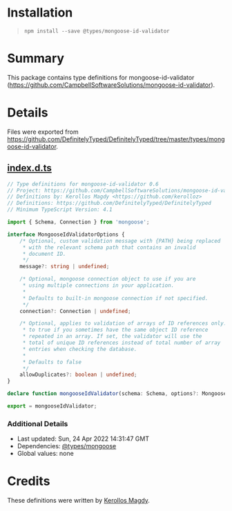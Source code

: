 # Installation
> `npm install --save @types/mongoose-id-validator`

# Summary
This package contains type definitions for mongoose-id-validator (https://github.com/CampbellSoftwareSolutions/mongoose-id-validator).

# Details
Files were exported from https://github.com/DefinitelyTyped/DefinitelyTyped/tree/master/types/mongoose-id-validator.
## [index.d.ts](https://github.com/DefinitelyTyped/DefinitelyTyped/tree/master/types/mongoose-id-validator/index.d.ts)
````ts
// Type definitions for mongoose-id-validator 0.6
// Project: https://github.com/CampbellSoftwareSolutions/mongoose-id-validator
// Definitions by: Kerollos Magdy <https://github.com/kerolloz>
// Definitions: https://github.com/DefinitelyTyped/DefinitelyTyped
// Minimum TypeScript Version: 4.1

import { Schema, Connection } from 'mongoose';

interface MongooseIdValidatorOptions {
    /* Optional, custom validation message with {PATH} being replaced
     * with the relevant schema path that contains an invalid
     * document ID.
     */
    message?: string | undefined;

    /* Optional, mongoose connection object to use if you are
     * using multiple connections in your application.
     *
     * Defaults to built-in mongoose connection if not specified.
     */
    connection?: Connection | undefined;

    /* Optional, applies to validation of arrays of ID references only. Set
     * to true if you sometimes have the same object ID reference
     * repeated in an array. If set, the validator will use the
     * total of unique ID references instead of total number of array
     * entries when checking the database.
     *
     * Defaults to false
     */
    allowDuplicates?: boolean | undefined;
}

declare function mongooseIdValidator(schema: Schema, options?: MongooseIdValidatorOptions): void;

export = mongooseIdValidator;

````

### Additional Details
 * Last updated: Sun, 24 Apr 2022 14:31:47 GMT
 * Dependencies: [@types/mongoose](https://npmjs.com/package/@types/mongoose)
 * Global values: none

# Credits
These definitions were written by [Kerollos Magdy](https://github.com/kerolloz).
